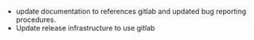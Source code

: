 - update documentation to references gitlab and updated bug reporting procedures.
- Update release infrastructure to use gitlab
